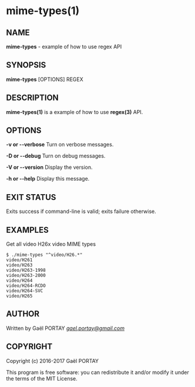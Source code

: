 # mime-types(1)

## NAME

**mime-types** - example of how to use regex API

## SYNOPSIS

**mime-types** [OPTIONS] REGEX

## DESCRIPTION

**mime-types(1)** is a example of how to use **regex(3)** API.

## OPTIONS

**-v or --verbose**
	Turn on verbose messages.

**-D or --debug**
	Turn on debug messages.

**-V or --version**
	Display the version.

**-h or --help**
	Display this message.

## EXIT STATUS

Exits success if command-line is valid; exits failure otherwise.

## EXAMPLES

Get all video H26x video MIME types

	$ ./mime-types "^video/H26.*"
	video/H261
	video/H263
	video/H263-1998
	video/H263-2000
	video/H264
	video/H264-RCDO
	video/H264-SVC
	video/H265

## AUTHOR

Written by Gaël PORTAY *gael.portay@gmail.com*

## COPYRIGHT

Copyright (c) 2016-2017 Gaël PORTAY

This program is free software: you can redistribute it and/or modify it under
the terms of the MIT License.
